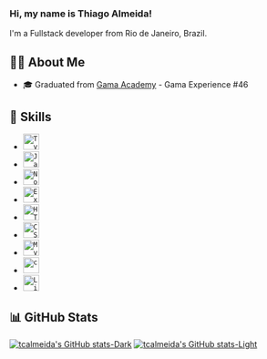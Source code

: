 ### Hi, my name is <strong>Thiago Almeida!</strong>

I'm a Fullstack developer from Rio de Janeiro, Brazil.

## 👨‍💻 About Me

- 🎓 Graduated from [Gama Academy](https://www.gama.academy/gama-experience/desenvolvimento-web) - Gama Experience #46

## 🚀 Skills

- <code><img height="28" src="https://img.shields.io/badge/TypeScript-007ACC?style=for-the-badge&logo=typescript&logoColor=white" alt="Typescript"/></code>
- <code><img height="28" src="https://img.shields.io/badge/JavaScript-323330?style=for-the-badge&logo=javascript&logoColor=F7DF1E" alt="Javascript"/></code>
- <code><img height="28" src="https://img.shields.io/badge/Node.js-43853D?style=for-the-badge&logo=node.js&logoColor=white" alt="Nodejs"/></code>
- <code><img height="28" src="https://img.shields.io/badge/Express.js-404D59?style=for-the-badge" alt="Express.js"/></code>
- <code><img height="28" src="https://img.shields.io/badge/HTML5-E34F26?style=for-the-badge&logo=html5&logoColor=white" alt="HTML5"/></code>
- <code><img height="28" src="https://img.shields.io/badge/CSS3-1572B6?style=for-the-badge&logo=css3&logoColor=white" alt="CSS"/></code>
- <code><img height="28" src="https://img.shields.io/badge/MySQL-00000F?style=for-the-badge&logo=mysql&logoColor=white" alt="MySQL"/></code>
- <code><img height="28" src="https://img.shields.io/badge/C-00599C?style=for-the-badge&logo=c&logoColor=white" alt="c"/></code>
- <code><img height="28" src="https://img.shields.io/badge/Linux-E34F26?style=for-the-badge&logo=linux&logoColor=black" alt="Linux"/></code>

## 📊 GitHub Stats

[![tcalmeida's GitHub stats-Dark](https://github-readme-stats.vercel.app/api?username=tcalmeida&show_icons=true&theme=dracula#gh-dark-mode-only)](https://github.com/anuraghazra/github-readme-stats#gh-dark-mode-only)
[![tcalmeida's GitHub stats-Light](https://github-readme-stats.vercel.app/api?username=tcalmeidat&show_icons=true&theme=vue#gh-light-mode-only)](https://github.com/anuraghazra/github-readme-stats#gh-light-mode-only)

<!---
tcalmeida/tcalmeida is a ✨ special ✨ repository because its `README.md` (this file) appears on your GitHub profile.
You can click the Preview link to take a look at your changes.
--->
